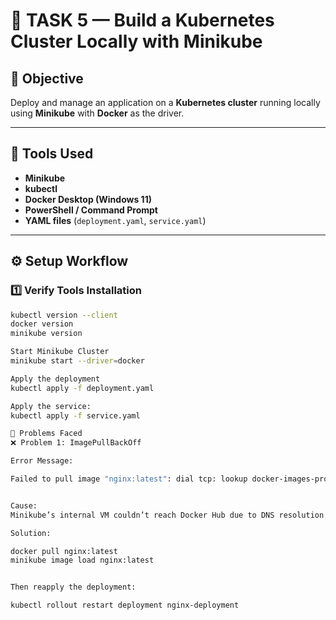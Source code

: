 # 🧩 TASK 5 — Build a Kubernetes Cluster Locally with Minikube

## 🎯 Objective
Deploy and manage an application on a **Kubernetes cluster** running locally using **Minikube** with **Docker** as the driver.

---

## 🧰 Tools Used
- **Minikube**
- **kubectl**
- **Docker Desktop (Windows 11)**
- **PowerShell / Command Prompt**
- **YAML files** (`deployment.yaml`, `service.yaml`)

---

## ⚙️ Setup Workflow

### 1️⃣ Verify Tools Installation
```bash
kubectl version --client
docker version
minikube version

Start Minikube Cluster
minikube start --driver=docker

Apply the deployment
kubectl apply -f deployment.yaml

Apply the service:
kubectl apply -f service.yaml

🧠 Problems Faced 
❌ Problem 1: ImagePullBackOff

Error Message:

Failed to pull image "nginx:latest": dial tcp: lookup docker-images-prod... no such host


Cause:
Minikube’s internal VM couldn’t reach Docker Hub due to DNS resolution issues.

Solution:

docker pull nginx:latest
minikube image load nginx:latest


Then reapply the deployment:

kubectl rollout restart deployment nginx-deployment
